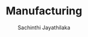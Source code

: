 ---
is_programmatic_layout_7: true
draft: false
title: "Manufacturing"
snippet: "Manufacturing"
image:
  src: /images/pseo/manufacturing.jpg
  alt: "Manufacturing process management, project template, project management, team collaboration, productivity, task management"
publishDate: 2024-12-30
category: ""
author: "Sachinthi Jayathilaka"
tags:
  - "Teamplates"
  - "ProjectManagement"
  - "Team"
  - "Collaboration"
useCase: "Manufacturing process management"
labels: ["Tooling Design","Market Research","Process Planning","Testing and Validation","Product Design","Brainstorming","Supply Chain Planning","Prototype Development"]
phases: ["Ideation","Design","Prototyping","Pre-production" ]
tasks: ["Develop detailed product design specifications, including materials, dimensions, and functionality","Collaborate with the design and engineering teams to brainstorm innovative ideas for product features a","improvements","Conduct market research to assess the viability of proposed product enhancements and innovations","Develop detailed manufacturing processes, including workflow, quality control measures, and production schedules","Plan and optimize the supply chain, including sourcing raw materials, logistics, and inventory management","Create prototypes of the product to validate the design and manufacturing processes","Create designs for the molds, tooling, and equipment needed in the manufacturing process","Perform rigorous testing and validation on prototypes to ensure they meet quality and performance standards"]
description: "The Manufacturing project template is a specialized and comprehensive framework designed to facilitate the management of manufacturing processes and product development from conception to production. It provides a structured framework for planning, prototyping, and manufacturing, making it essential for manufacturing companies, product design firms, startups, and organizations involved in the development and production of physical products. "
related: ["website-redesign","security-assessment","marketing","design-&-creative"]
---